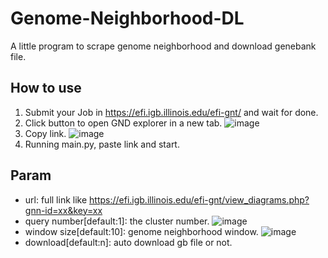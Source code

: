 # Genome-Neighborhood-DL
 A little program to scrape genome neighborhood and download genebank file.

## How to use
1. Submit your Job in https://efi.igb.illinois.edu/efi-gnt/ and wait for done.
2. Click button to open GND explorer in a new tab. 
![image](https://user-images.githubusercontent.com/17464561/225482183-60b2359d-f23b-48d2-a5bf-b5199d3cbdd5.png)
3. Copy link.
![image](https://user-images.githubusercontent.com/17464561/225482445-388a78e6-f24c-44a9-b8a7-eafc5fb73169.png)
4. Running main.py, paste link and start.

## Param
- url: full link like https://efi.igb.illinois.edu/efi-gnt/view_diagrams.php?gnn-id=xx&key=xx
- query number[default:1]: the cluster number.
![image](https://user-images.githubusercontent.com/17464561/225482825-a06be2de-8ebb-4c26-a544-b1cc8680757a.png)
- window size[default:10]: genome neighborhood window.
![image](https://user-images.githubusercontent.com/17464561/225483033-66a37fb1-a03d-410a-b53c-801e79eeb050.png)
- download[default:n]: auto download gb file or not.
